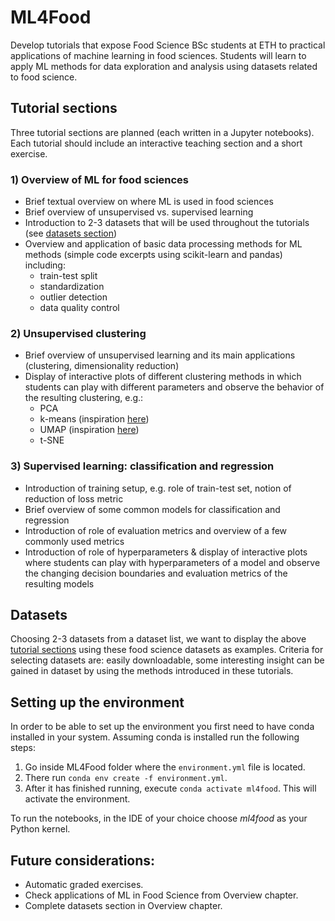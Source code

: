 # ML4Food
Develop tutorials that expose Food Science BSc students at ETH to practical applications of machine learning in food sciences. Students will learn to apply ML methods for data exploration and analysis using datasets related to food science.

## Tutorial sections
Three tutorial sections are planned (each written in a Jupyter notebooks). Each tutorial should include an interactive teaching section and a short exercise.

### 1) Overview of ML for food sciences
* Brief textual overview on where ML is used in food sciences
* Brief overview of unsupervised vs. supervised learning
* Introduction to 2-3 datasets that will be used throughout the tutorials (see [datasets section](#datasets))
* Overview and application of basic data processing methods for ML methods (simple code excerpts using scikit-learn and pandas) including:
    * train-test split
    * standardization
    * outlier detection
    * data quality control

### 2) Unsupervised clustering
* Brief overview of unsupervised learning and its main applications (clustering, dimensionality reduction)
* Display of interactive plots of different clustering methods in which students can play with different parameters and observe the behavior of the resulting clustering, e.g.:
    * PCA
    * k-means (inspiration [here](https://k-means-explorable.vercel.app/))
    * UMAP (inspiration [here](https://pair-code.github.io/understanding-umap/))
    * t-SNE


### 3) Supervised learning: classification and regression
* Introduction of training setup, e.g. role of train-test set, notion of reduction of loss metric
* Brief overview of some common models for classification and regression
* Introduction of role of evaluation metrics and overview of a few commonly used metrics
* Introduction of role of hyperparameters & display of interactive plots where students can play with hyperparameters of a model and observe the changing decision boundaries and evaluation metrics of the resulting models


## Datasets
Choosing 2-3 datasets from a dataset list, we want to display the above [tutorial sections](#tutorial-sections) using these food science datasets as examples. Criteria for selecting datasets are: easily downloadable, some interesting insight can be gained in dataset by using the methods introduced in these tutorials.


## Setting up the environment
In order to be able to set up the environment you first need to have conda installed in your system. Assuming conda is installed run the following steps:
1. Go inside ML4Food folder where the `environment.yml` file is located.
2. There run `conda env create -f environment.yml`.
3. After it has finished running, execute `conda activate ml4food`. This will activate the environment.

To run the notebooks, in the IDE of your choice choose *ml4food* as your Python kernel.

## Future considerations:
 - Automatic graded exercises.
 - Check applications of ML in Food Science from Overview chapter.
 - Complete datasets section in Overview chapter.